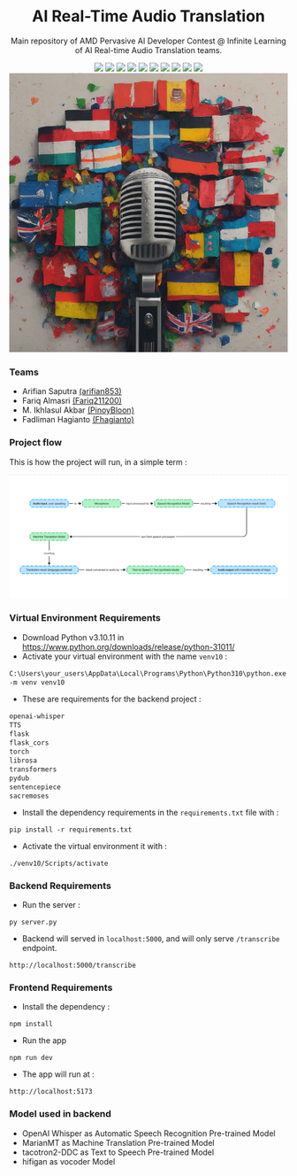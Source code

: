 <h1 align="center"> AI Real-Time Audio Translation </h1>
<p align="center"> Main repository of AMD Pervasive AI Developer Contest @ Infinite Learning of AI Real-time Audio Translation teams. </p>

<div align="center">
    <!-- Your badges here -->
    <img src="https://img.shields.io/badge/python-3670A0?style=for-the-badge&logo=python&logoColor=ffdd54">
    <img src="https://img.shields.io/badge/jupyter-%23FA0F00.svg?style=for-the-badge&logo=jupyter&logoColor=white">
    <img src="https://img.shields.io/badge/flask-%23000.svg?style=for-the-badge&logo=flask&logoColor=white">
    <img src="https://img.shields.io/badge/TensorFlow-%23FF6F00.svg?style=for-the-badge&logo=TensorFlow&logoColor=white">
    <img src="https://img.shields.io/badge/Keras-%23D00000.svg?style=for-the-badge&logo=Keras&logoColor=white">
    <img src="https://img.shields.io/badge/scikit--learn-%23F7931E.svg?style=for-the-badge&logo=scikit-learn&logoColor=white">
    <img src="https://img.shields.io/badge/pandas-%23150458.svg?style=for-the-badge&logo=pandas&logoColor=white">
    <img src="https://img.shields.io/badge/numpy-%23013243.svg?style=for-the-badge&logo=numpy&logoColor=white">
    <img src="https://img.shields.io/badge/react-%2320232a.svg?style=for-the-badge&logo=react&logoColor=%2361DAFB">
    <img src="https://img.shields.io/badge/tailwindcss-%2338B2AC.svg?style=for-the-badge&logo=tailwind-css&logoColor=white">
</div>

<img src="img/cover.jpeg"> 

### Teams

- Arifian Saputra [(arifian853)](https://github.com/arifian853)
- Fariq Almasri [(Fariq211200)](https://github.com/Fariq211200)
- M. Ikhlasul Akbar [(PinoyBloon)](https://github.com/PinoyBloon)
- Fadliman Hagianto [(Fhagianto)](https://github.com/Fhagianto)

### Project flow
This is how the project will run, in a simple term :

<img src="img/project-flow.png"> 




### Virtual Environment Requirements

- Download Python v3.10.11 in https://www.python.org/downloads/release/python-31011/
- Activate your virtual environment with the name ```venv10``` : 
```
C:\Users\your_users\AppData\Local\Programs\Python\Python310\python.exe -m venv venv10
```
- These are requirements for the backend project : 
```
openai-whisper
TTS
flask
flask_cors
torch
librosa
transformers
pydub
sentencepiece
sacremoses
```
- Install the dependency requirements in the ```requirements.txt``` file with : 
```
pip install -r requirements.txt
```
- Activate the virtual environment it with : 

```
./venv10/Scripts/activate
```

### Backend Requirements


- Run the server :

```
py server.py
```
- Backend will served in ```localhost:5000```, and will only serve ```/transcribe``` endpoint.
```
http://localhost:5000/transcribe
```


### Frontend Requirements

- Install the dependency : 
```
npm install
```
- Run the app
```
npm run dev
```
- The app will run at : 
```
http://localhost:5173
```

### Model used in backend

- OpenAI Whisper as Automatic Speech Recognition Pre-trained Model
- MarianMT as Machine Translation Pre-trained Model
- tacotron2-DDC as Text to Speech Pre-trained Model
- hifigan as vocoder Model